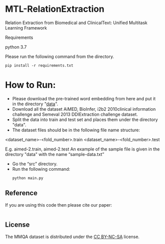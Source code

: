# MTL-RelationExtraction


Relation Extraction from Biomedical and ClinicalText: Unified Multitask Learning Framework

Requirements

python 3.7

Please run the following command from the directory.
```
pip install -r requirements.txt
```


# How to Run:
 * Please download the pre-trained word embedding from here and put it in the directory
"[data](http://evexdb.org/pmresources/vec-space-models/wikipedia-pubmed-and-PMC-w2v.bin)".
* Download all the dataset AiMED, BioInfer, i2b2 2010clinical information challenge and Semeval 2013 DDIExtraction challenge dataset.
* Split the data into train and test set and places them under the directory "data".
* The dataset files should be in the following file name structure:

<dataset_name>-<fold_number>.train
<dataset_name>-<fold_number>.test

E.g.  aimed-2.train, aimed-2.test
An example of the sample file is given in the directory "data" with the name “sample-data.txt”

* Go the “src” directory.
* Run the following command:
     ```
     python main.py
     ```

## Reference

If you are using this code then please cite our paper:



```

```


## License
The MMQA dataset is distributed under the [CC BY-NC-SA](https://creativecommons.org/licenses/by-nc-sa/4.0/legalcode) license.
